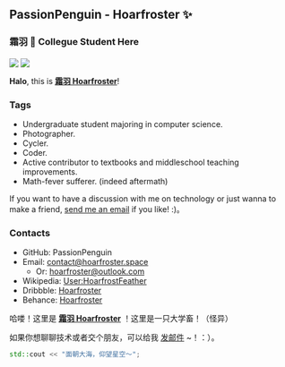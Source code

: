 ## PassionPenguin - Hoarfroster ✨
### 霜羽 🍻 Collegue Student Here

<img align="center" src="https://github-readme-stats.vercel.app/api?username=PassionPenguin&show_icons=true&layout=compact" />

<img align="center" src="https://github-readme-stats.vercel.app/api/top-langs/?username=PassionPenguin&layout=compact&langs_count=10" />

**Halo**, this is **[霜羽 Hoarfroster](https://github.com/PassionPenguin/)**!

### Tags

* Undergraduate student majoring in computer science.
* Photographer.
* Cycler.
* Coder.
* Active contributor to textbooks and middleschool teaching improvements.
* Math-fever sufferer. (indeed aftermath)

If you want to have a discussion with me on technology or just wanna to make a friend, [send me an email](mailto:contact@hoarfroster.space) if you like! :)。

### Contacts

* GitHub: PassionPenguin
* Email: [contact@hoarfroster.space](mailto:contact@hoarfroster.space)
  * Or: [hoarfroster@outlook.com](mailto:hoarfroster@outlook.com)
* Wikipedia: [User:HoarfrostFeather](https://zh.wikipedia.org/wiki/User:HoarfrostFeather)
* Dribbble: [Hoarfroster](https://dribbble.com/Hoarfroster)
* Behance: [Hoarfroster](https://www.behance.net/passionpenguin)

哈喽！这里是 **[霜羽 Hoarfroster](https://github.com/PassionPenguin/)** ！这里是一只大学畜！（怪异）

如果你想聊聊技术或者交个朋友，可以给我 [发邮件](mailto:contact@hoarfroster.space) ~！：）。

```cpp
std::cout << "面朝大海，仰望星空～";
```
